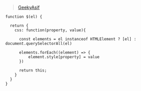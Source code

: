 > [GeekyAsif](https://github.com/geekyasif)
```
function $(el) {

  return {
    css: function(property, value){

      const elements = el instanceof HTMLElement ? [el] : document.querySelectorAll(el)

      elements.forEach((element) => {
          element.style[property] = value
      })

      return this;
    }
  }
}
```
